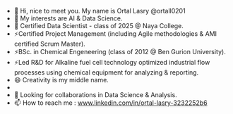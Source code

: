 - 👋 Hi, nice to meet you. My name is Ortal Lasry @ortall0201
- 👀 My interests are AI & Data Science.
- 🌱 Certified Data Scientist - class of 2025 @ Naya College.
- ⚡Certified Project Management (including Agile methodologies & AMI certified Scrum Master).
- ⚡BSc. in Chemical Engeneering (class of 2012 @ Ben Gurion University).
- ⚡Led R&D for Alkaline fuel cell technology optimized industrial flow processes using chemical equipment for analyzing & reporting.
- 😄 Creativity is my middle name.
- 
- 💞️ Looking for collaborations in Data Science & Analysis.
- 📫 How to reach me : www.linkedin.com/in/ortal-lasry-3232252b6



<!---
ortall0201/ortall0201 is a ✨ special ✨ repository because its `README.md` (this file) appears on your GitHub profile.
You can click the Preview link to take a look at your changes.
--->
